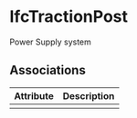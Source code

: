 IfcTractionPost
===============
Power Supply system


Associations
------------
| Attribute   | Description   |
|-------------|---------------|
|             |               |

